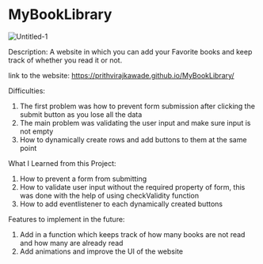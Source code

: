 # MyBookLibrary

![Untitled-1](https://user-images.githubusercontent.com/98943274/165748350-9aaad009-204a-43db-a57c-af828be617ac.png)


Description: A website in which you can add your Favorite books and keep track of whether you read it or not.

link to the website: https://prithvirajkawade.github.io/MyBookLibrary/

Difficulties:

1. The first problem was how to prevent form submission after clicking the submit button as you lose all the data
2. The main problem was validating the user input and make sure input is not empty
3. How to dynamically create rows and add buttons to them at the same point

What I Learned from this Project:

1. How to prevent a form from submitting
2. How to validate user input without the required property of form, this was done with the help of using checkValidity function
3. How to add eventlistener to each dynamically created buttons

Features to implement in the future:

1. Add in a function which keeps track of how many books are not read and how many are already read
2. Add animations and improve the UI of the website
